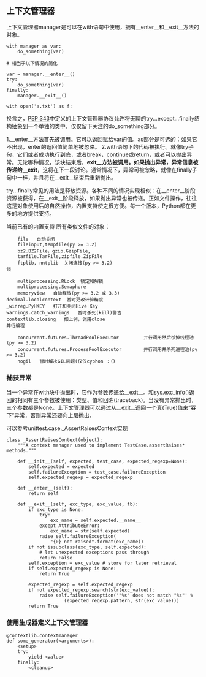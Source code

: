 
## 上下文管理器

上下文管理器manager是可以在with语句中使用，拥有__enter__和__exit__方法的对象。
```
with manager as var:
    do_something(var)

# 相当于以下情况的简化

var = manager.__enter__()
try:
    do_something(var)
finally:
    manager.__exit__()

with open('a.txt') as f:
```

换言之，[PEP 343](http://www.python.org/dev/peps/pep-0343)中定义的上下文管理器协议允许将无聊的try...except...finally结构抽象到一个单独的类中，仅仅留下关注的do_something部分。

1.__enter__方法首先被调用。它可以返回赋给var的值。as部分是可选的：如果它不出现，enter的返回值简单地被忽略。
2.with语句下的代码被执行。就像try子句，它们或者成功执行到底，或者break，continue或return，或者可以抛出异常。无论哪种情况，该块结束后，__exit__方法被调用。如果抛出异常，异常信息被传递给__exit__，这将在下一段讨论。通常情况下，异常可被忽略，就像在finally子句中一样，并且将在__exit__结束后重新抛出。

try...finally常见的用法是释放资源。各种不同的情况实现相似：在__enter__阶段资源被获得，在__exit__阶段释放，如果抛出异常也被传递。正如文件操作，往往这是对象使用后的自然操作，内置支持使之很方便。每一个版本，Python都在更多的地方提供支持。

当前已有的内置支持
    所有类似文件的对象：

        file   自动关闭
        fileinput,tempfile(py >= 3.2)
        bz2.BZ2File，gzip.GzipFile,
        tarfile.TarFile,zipfile.ZipFile
        ftplib, nntplib  关闭连接(py >= 3.2)
    锁

        multiprocessing.RLock  锁定和解锁
        multiprocessing.Semaphore
        memoryview   自动释放(py >= 3.2 或 3.3)
    decimal.localcontext  暂时更改计算精度
    _winreg.PyHKEY   打开和关闭Hive Key
    warnings.catch_warnings   暂时杀死(kill)警告
    contextlib.closing   如上例，调用close
    并行编程

        concurrent.futures.ThreadPoolExecutor         并行调用然后杀掉线程池(py >= 3.2)
        concurrent.futures.ProcessPoolExecutor        并行调用并杀死进程池(py >= 3.2)
        nogil   暂时解决GIL问题(仅仅cyphon ：（)


### 捕获异常
当一个异常在with块中抛出时，它作为参数传递给__exit__。和sys.exc_info()返回的相同有三个参数被使用：类型、值和回溯(traceback)。当没有异常抛出时，三个参数都是None。上下文管理器可以通过从__exit__返回一个真(True)值来“吞下”异常，否则异常还要向上层抛出。

可以参考unittest.case._AssertRaisesContext实现
```
class _AssertRaisesContext(object):
    """A context manager used to implement TestCase.assertRaises* methods."""

    def __init__(self, expected, test_case, expected_regexp=None):
        self.expected = expected
        self.failureException = test_case.failureException
        self.expected_regexp = expected_regexp

    def __enter__(self):
        return self

    def __exit__(self, exc_type, exc_value, tb):
        if exc_type is None:
            try:
                exc_name = self.expected.__name__
            except AttributeError:
                exc_name = str(self.expected)
            raise self.failureException(
                "{0} not raised".format(exc_name))
        if not issubclass(exc_type, self.expected):
            # let unexpected exceptions pass through
            return False
        self.exception = exc_value # store for later retrieval
        if self.expected_regexp is None:
            return True

        expected_regexp = self.expected_regexp
        if not expected_regexp.search(str(exc_value)):
            raise self.failureException('"%s" does not match "%s"' %
                     (expected_regexp.pattern, str(exc_value)))
        return True
```

### 使用生成器定义上下文管理器
```
@contextlib.contextmanager
def some_generator(<arguments>):
    <setup>
    try:
        yield <value>
    finally:
        <cleanup>
```